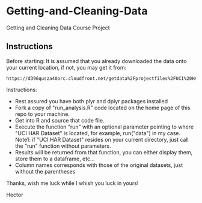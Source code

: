 # Getting-and-Cleaning-Data
Getting and Cleaning Data Course Project

Instructions
---
Before starting: It is assumed that you already downloaded the data onto your current location, if not, you may get it from:

    https://d396qusza40orc.cloudfront.net/getdata%2Fprojectfiles%2FUCI%20HAR%20Dataset.zip

Instructions:
* Rest assured you have both plyr and dplyr packages installed
* Fork a copy of "run_analysis.R" code located on the home page of this repo to your machine.
* Get into R and source that code file.
* Execute the function "run" with an optional parameter pointing to where "UCI HAR Dataset" is located, for example, run("data") in my case. Note1: if "UCI HAR Dataset" resides on your current directory, just call the "run" function without parameters.
* Results will be returned from that function, you can either display them, store them to a dataframe, etc...
* Column names corresponds with those of the original datasets, just without the parentheses

Thanks, wish me luck while I whish you luck in yours!

Hector
